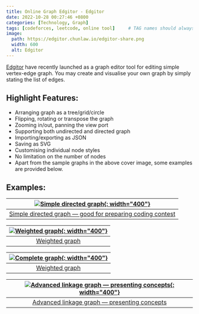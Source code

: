 ```yaml
---
title: Online Graph Edgitor - Edgitor
date: 2022-10-28 00:27:46 +0800
categories: [Technology, Graph]
tags: [codeforces, leetcode, online tool]     # TAG names should always be lowercase
image: 
  path: https://edgitor.chunlaw.io/edgitor-share.png
  width: 600
  alt: Edgitor
---
```


[Edgitor](https://edgitor.chunlaw.io) have recently launched as a graph editor tool for editing simple vertex-edge graph. You may create and visualise your own graph by simply stating the list of edges.

## Highlight Features:

- Arranging graph as a tree/grid/circle
- Flipping, rotating or transpose the graph
- Zooming in/out, panning the view port
- Supporting both undirected and directed graph
- Importing/exporting as JSON
- Saving as SVG
- Customising individual node styles
- No limitation on the number of nodes
- Apart from the sample graphs in the above cover image, some examples are provided below.

## Examples:

| [![Simple directed graph](/posts/simpleDirected.png){: width="400"}](https://edgitor.chunlaw.io/?f=simpleDirected.json) |
|:--:|
| [Simple directed graph — good for preparing coding contest](https://edgitor.chunlaw.io/?f=simpleDirected.json) |

| [![Weighted graph](/posts/edgitor-weighted.png){: width="400"}](https://edgitor.chunlaw.io/?f=weighted.json) |
|:--:|
| [Weighted graph](https://edgitor.chunlaw.io/?f=weighted.json) |

| [![Complete graph](/posts/edgitor-complete.png){: width="400"}](https://edgitor.chunlaw.io/?f=complete.json) |
|:--:|
| [Weighted graph](https://edgitor.chunlaw.io/?f=complete.json) |

| [![Advanced linkage graph — presenting concepts](/posts/edgitor-advance.png){: width="400"}](https://edgitor.chunlaw.io/?f=idle-hk.json) |
|:--:|
| [Advanced linkage graph — presenting concepts](https://edgitor.chunlaw.io/?f=idle-hk.json) |